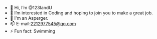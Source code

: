 - 👋 Hi, I’m @123IandU
- 👀 I’m interested in Coding and hoping to join you to make a great job.
- 🫣 I'm an Asperger.
- 📫 E-mail:2212977545@qq.com
- ⚡ Fun fact: Swimming
